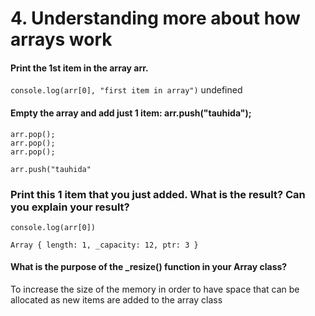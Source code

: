 # 4. Understanding more about how arrays work

#### Print the 1st item in the array arr.
```console.log(arr[0], "first item in array")```
undefined

#### Empty the array and add just 1 item: arr.push("tauhida");
```
arr.pop();
arr.pop();
arr.pop();
```

```
arr.push("tauhida"
```

### Print this 1 item that you just added. What is the result? Can you explain your result?
```console.log(arr[0])```

````Array { length: 1, _capacity: 12, ptr: 3 }````

#### What is the purpose of the _resize() function in your Array class?

To increase the size of the memory in order to have space that can be allocated as new items are added to the array class

